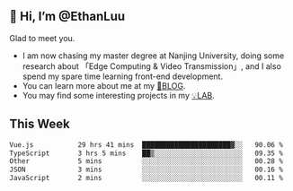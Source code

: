 ## 👋 Hi, I’m @EthanLuu

Glad to meet you.

- I am now chasing my master degree at Nanjing University, doing some research about 「Edge Computing & Video Transmission」, and I also spend my spare time learning front-end development.
- You can learn more about me at my [📝BLOG](https://blog.ethanloo.cn).
- You may find some interesting projects in my [💡LAB](https://lab.ethanloo.cn).

## This Week
<!--START_SECTION:waka-->

```txt
Vue.js           29 hrs 41 mins  ██████████████████████▓░░   90.06 %
TypeScript       3 hrs 5 mins    ██▒░░░░░░░░░░░░░░░░░░░░░░   09.35 %
Other            5 mins          ░░░░░░░░░░░░░░░░░░░░░░░░░   00.28 %
JSON             3 mins          ░░░░░░░░░░░░░░░░░░░░░░░░░   00.16 %
JavaScript       2 mins          ░░░░░░░░░░░░░░░░░░░░░░░░░   00.11 %
```

<!--END_SECTION:waka-->
